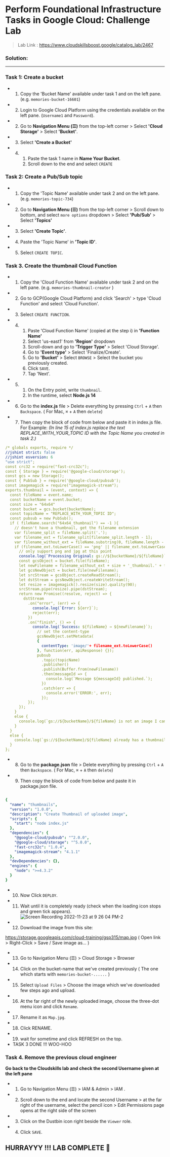 <h1>Perform Foundational Infrastructure Tasks in Google Cloud: Challenge Lab</h1> 

> Lab Link : https://www.cloudskillsboost.google/catalog_lab/2467
<h3>Solution:</h3>
<hr>

### Task 1: Create a bucket

* 1. Copy the 'Bucket Name' available under task 1 and on the left pane. (e.g. `memories-bucket-16601`)
* 2. Login to Google Cloud Platform using the credentials available on the left pane. (`Username1` and `Password`).
* 2. Go to **Navigation Menu (☰)** from the top-left corner > Select **'Cloud Storage'** > Select **'Bucket'**.
* 3. Select **'Create a Bucket'**
* 4. 1. Paste the task 1 name in **Name Your Bucket**. 
     2. Scroll down to the end and select `CREATE`

### Task 2: Create a Pub/Sub topic

* 1. Copy the 'Topic Name' available under task 2 and on the left pane. (e.g. `memories-topic-734`)
* 2. Go to **Navigation Menu (☰)** from the top-left corner > Scroll down to bottom, and select `more options` dropdown > Select **'Pub/Sub'** > Select **'Topics'**
* 3. Select **'Create Topic'**.
* 4. Paste the 'Topic Name' in **'Topic ID'**.
* 5. Select `CREATE TOPIC`.

### Task 3. Create the thumbnail Cloud Function

* 1. Copy the 'Cloud Function Name' available under task 2 and on the left pane. (e.g. `memories-thumbnail-creator` )
* 2. Go to GCP(Google Cloud Platform) and click 'Search' > type 'Cloud Function' and select 'Cloud Function'. 
* 3. Select `CREATE FUNCTION`.
* 4. 1. Paste 'Cloud Function Name' (copied at the step i) in **'Function Name'** 
     2. Select 'us-east1' from **'Region'** dropdown
     3. Scroll-down and go to **'Trigger Type'** > Select 'Cloud Storage'.
     4. Go to **'Event type'** > Select 'Finalize/Create'.
     5. Go to **'Bucket'** > Select `BROWSE` > Select the bucket you previously created.
     6. Click `SAVE`.
     7. Tap 'Next'.
* 5. 1. On the Entry point, write `thumbnail`.
     2. In the runtime, select **Node.js 14** 
* 6. Go to the **index.js** file > Delete everything by pressing `Ctrl` + `A` then `Backspace`. ( For Mac, `⌘` + `A` then `delete`)
* 7. Then copy the block of code from below and paste it in index.js file. For Example: *(In line 15 of index.js replace the text REPLACE_WITH_YOUR_TOPIC     ID with the Topic Name you created in task 2.)*
```yaml
/* globals exports, require */
//jshint strict: false
//jshint esversion: 6
"use strict";
const crc32 = require("fast-crc32c");
const { Storage } = require('@google-cloud/storage');
const gcs = new Storage();
const { PubSub } = require('@google-cloud/pubsub');
const imagemagick = require("imagemagick-stream");
exports.thumbnail = (event, context) => {
  const fileName = event.name;
  const bucketName = event.bucket;
  const size = "64x64"
  const bucket = gcs.bucket(bucketName);
  const topicName = "REPLACE_WITH_YOUR_TOPIC ID";
  const pubsub = new PubSub();
  if ( fileName.search("64x64_thumbnail") == -1 ){
    // doesn't have a thumbnail, get the filename extension
    var filename_split = fileName.split('.');
    var filename_ext = filename_split[filename_split.length - 1];
    var filename_without_ext = fileName.substring(0, fileName.length - filename_ext.length );
    if (filename_ext.toLowerCase() == 'png' || filename_ext.toLowerCase() == 'jpg'){
      // only support png and jpg at this point
      console.log(`Processing Original: gs://${bucketName}/${fileName}`);
      const gcsObject = bucket.file(fileName);
      let newFilename = filename_without_ext + size + '_thumbnail.' + filename_ext;
      let gcsNewObject = bucket.file(newFilename);
      let srcStream = gcsObject.createReadStream();
      let dstStream = gcsNewObject.createWriteStream();
      let resize = imagemagick().resize(size).quality(90);
      srcStream.pipe(resize).pipe(dstStream);
      return new Promise((resolve, reject) => {
        dstStream
          .on("error", (err) => {
            console.log(`Error: ${err}`);
            reject(err);
          })
          .on("finish", () => {
            console.log(`Success: ${fileName} → ${newFilename}`);
              // set the content-type
              gcsNewObject.setMetadata(
              {
                contentType: 'image/'+ filename_ext.toLowerCase()
              }, function(err, apiResponse) {});
              pubsub
                .topic(topicName)
                .publisher()
                .publish(Buffer.from(newFilename))
                .then(messageId => {
                  console.log(`Message ${messageId} published.`);
                })
                .catch(err => {
                  console.error('ERROR:', err);
                });
          });
      });
    }
    else {
      console.log(`gs://${bucketName}/${fileName} is not an image I can handle`);
    }
  }
  else {
    console.log(`gs://${bucketName}/${fileName} already has a thumbnail`);
  }
};
```
* 8. Go to the **package.json** file > Delete everything by pressing `Ctrl` + `A` then `Backspace`. ( For Mac, `⌘` + `A` then `delete`)
* 9. Then copy the block of code from below and paste it in package.json file.

```yaml

{
  "name": "thumbnails",
  "version": "1.0.0",
  "description": "Create Thumbnail of uploaded image",
  "scripts": {
    "start": "node index.js"
  },
  "dependencies": {
    "@google-cloud/pubsub": "^2.0.0",
    "@google-cloud/storage": "^5.0.0",
    "fast-crc32c": "1.0.4",
    "imagemagick-stream": "4.1.1"
  },
  "devDependencies": {},
  "engines": {
    "node": ">=4.3.2"
  }
}

```

* 10. Now Click `DEPLOY`.
* 11. Wait until it is completely ready (check when the loading icon stops and green tick appears).
![Screen Recording 2022-11-23 at 9 26 04 PM-2](https://user-images.githubusercontent.com/58916385/203592878-114105cf-d422-40dc-864f-6d14da774d5a.gif)



* 12. Download the image from this site:

https://storage.googleapis.com/cloud-training/gsp315/map.jpg ( Open link > Right-Click > Save / Save image as... )

* 13. Go to Navigation Menu (☰) > Cloud Storage > Browser
* 14. Click on the bucket-name that we've created previously ( The one which starts with `memories-bucket-......` )
* 15. Select `Upload Files` > Choose the image which we've downloaded few steps ago and upload.
* 16. At the far right of the newly uploaded image, choose the three-dot menu icon and click `Rename`.
* 17. Rename it as `Map.jpg`.
* 18. Click RENAME.
* 19. wait for sometime and click REFRESH on the top.
* TASK 3 DONE !!! WOO-HOO

### Task 4. Remove the previous cloud engineer

**Go back to the Cloudskills lab and check the second Username given at the left pane**

* 1. Go to Navigation Menu (☰) > IAM & Admin > IAM .
* 2. Scroll down to the end and locate the second Username > at the far right of the username, select the pencil icon > Edit Permissions page opens at the right side of the screen
* 3. Click on the Dustbin icon right beside the `Viewer` role.
* 4. Click `SAVE`.


## HURRAYYY !!! LAB COMPLETE 🥳




